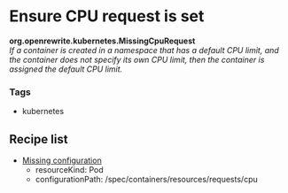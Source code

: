 # Ensure CPU request is set

**org.openrewrite.kubernetes.MissingCpuRequest**  
_If a container is created in a namespace that has a default CPU limit, and the container does not specify its own CPU limit, then the container is assigned the default CPU limit._

### Tags

* kubernetes

## Recipe list

* [Missing configuration](search/findresourcemissingconfiguration.md)
  * resourceKind: Pod
  * configurationPath: /spec/containers/resources/requests/cpu

